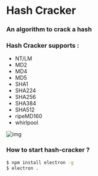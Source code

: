 # Hash Cracker
### An algorithm to crack a hash
### Hash Cracker supports : 
* NT/LM
* MD2
* MD4
* MD5
* SHA1
* SHA224
* SHA256
* SHA384
* SHA512
* ripeMD160 
* whirlpool

![img](https://cdn.discordapp.com/attachments/1007360388117049487/1008805578757374053/unknown.png)

### How to start hash-cracker ? 

```sh
$ npm install electron -g
$ electron .
``` 

